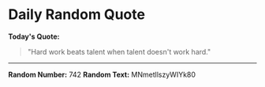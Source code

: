 # Daily Random Quote

**Today's Quote:**
> "Hard work beats talent when talent doesn't work hard."

---

**Random Number:** 742
**Random Text:** MNmetllszyWIYk80
